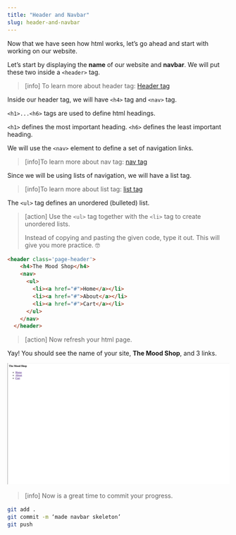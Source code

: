 ```yaml
---
title: "Header and Navbar"
slug: header-and-navbar
---
```



Now that we have seen how html works, let’s go ahead and start with working on our website.

Let’s start by displaying the **name** of our website and **navbar**.
We will put these two inside a ```<header>``` tag.

>[info] To learn more about header tag: [Header tag](https://www.w3schools.com/tags/tag_header.asp)

Inside our header tag, we will have ```<h4>``` tag and ```<nav>``` tag.

```<h1>...<h6>``` tags are used to define html headings.

```<h1>``` defines the most important heading. ```<h6>``` defines the least important heading.

We will use the ```<nav>``` element to define a set of navigation links.
>[info]To learn more about nav tag: [nav tag](https://www.w3schools.com/tags/tag_nav.asp)

Since we will be using lists of navigation, we will have a list tag.
>[info]To learn more about list tag: [list tag](https://www.w3schools.com/html/html_lists.asp)

The ```<ul>``` tag defines an unordered (bulleted) list.

>[action] Use the ```<ul>``` tag together with the ```<li>``` tag to create unordered lists.
>
>  Instead of copying and pasting the given code, type it out. This will give you more practice. 🤓
>
```html
<header class='page-header'>
    <h4>The Mood Shop</h4>
    <nav>
      <ul>
        <li><a href="#">Home</a></li>
        <li><a href="#">About</a></li>
        <li><a href="#">Cart</a></li>
      </ul>
    </nav>
  </header>
```

<!-- -->

>[action] Now refresh your html page.

Yay! You should see the name of your site, **The Mood Shop**, and 3 links.

![Navbar No style](assets/01_header-navbar_unstyled-navbar.png "Navbar no style")

>[info] Now is a great time to commit your progress.
>
```bash
git add .
git commit -m ‘made navbar skeleton’
git push
```
